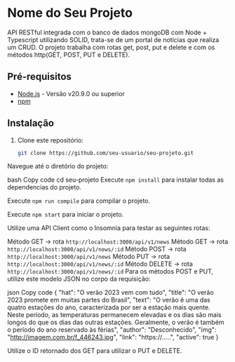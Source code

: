 # Nome do Seu Projeto

API RESTful integrada com o banco de dados mongoDB com Node + Typescript utilizando SOLID, trata-se de um portal de notícias que realiza um CRUD. O projeto trabalha com rotas get, post, put e delete e com os métodos http(GET, POST, PUT e DELETE).

## Pré-requisitos

- [Node.js](https://nodejs.org/) - Versão v20.9.0 ou superior
- [npm](https://www.npmjs.com/)

## Instalação

1. Clone este repositório:

   ```bash
   git clone https://github.com/seu-usuario/seu-projeto.git
Navegue até o diretório do projeto:

bash
Copy code
cd seu-projeto
Execute `npm install` para instalar todas as dependencias do projeto.

Execute `npm run compile` para compilar o projeto.

Execute `npm start` para iniciar o projeto.

Utilize uma API Client como o Insomnia para testar as seguintes rotas:

Método GET -> rota `http://localhost:3000/api/v1/news`
Método GET -> rota `http://localhost:3000/api/v1/news/:id`
Método POST -> rota `http://localhost:3000/api/v1/news`
Método PUT -> rota `http://localhost:3000/api/v1/news/:id`
Método DELETE -> rota `http://localhost:3000/api/v1/news/:id`
Para os métodos POST e PUT, utilize este modelo JSON no corpo da requisição:

json
Copy code
{
  "hat": "O verão 2023 vem com tudo",
  "title": "O verão 2023 promete em muitas partes do Brasil",
  "text": "O verão é uma das quatro estações do ano, caracterizada por ser a estação mais quente. Neste período, as temperaturas permanecem elevadas e os dias são mais longos do que os dias das outras estações. Geralmente, o verão é também o período do ano reservado às férias",
  "author": "Desconhecido",
  "img": "http://imagem.com.br/f_446243.jpg",
  "link": "https://.....",
  "active": true
}

Utilize o ID retornado dos GET para utilizar o PUT e DELETE.